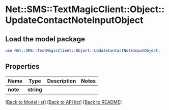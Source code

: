 # Net::SMS::TextMagicClient::Object::UpdateContactNoteInputObject

## Load the model package
```perl
use Net::SMS::TextMagicClient::Object::UpdateContactNoteInputObject;
```

## Properties
Name | Type | Description | Notes
------------ | ------------- | ------------- | -------------
**note** | **string** |  | 

[[Back to Model list]](../README.md#documentation-for-models) [[Back to API list]](../README.md#documentation-for-api-endpoints) [[Back to README]](../README.md)


